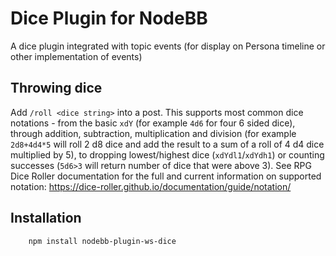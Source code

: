# Dice Plugin for NodeBB

A dice plugin integrated with topic events (for display on Persona timeline or other implementation of events)

## Throwing dice

Add `/roll <dice string>` into a post.
This supports most common dice notations - from the basic `xdY` (for example `4d6` for four 6 sided dice), through addition, subtraction, multiplication and division (for example `2d8+4d4*5` will roll 2 d8 dice and add the result to a sum of a roll of 4 d4 dice multiplied by 5), to dropping lowest/highest dice (`xdYdl1`/`xdYdh1`) or counting successes (`5d6>3` will return number of dice that were above 3). See RPG Dice Roller documentation for the full and current information on supported notation: https://dice-roller.github.io/documentation/guide/notation/

## Installation
```bash
    npm install nodebb-plugin-ws-dice
```
